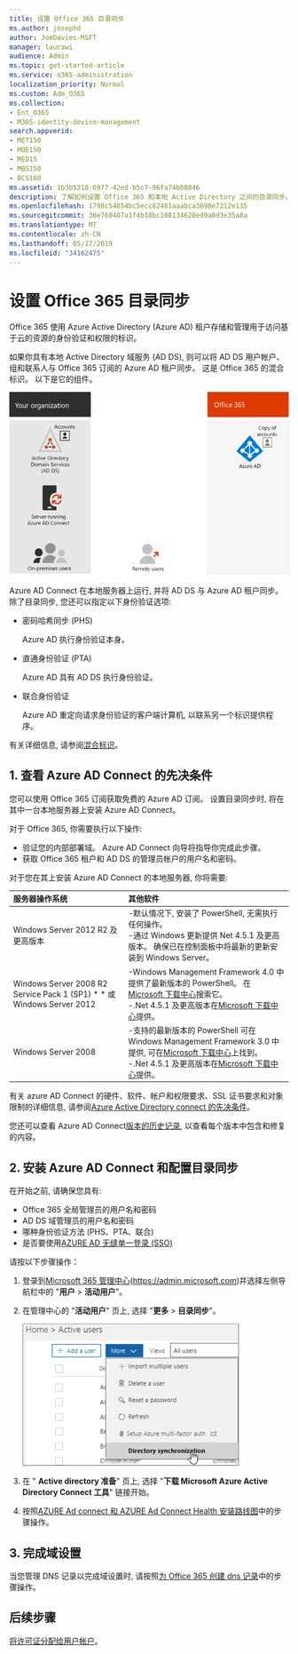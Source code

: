 ```yaml
---
title: 设置 Office 365 目录同步
ms.author: josephd
author: JoeDavies-MSFT
manager: laurawi
audience: Admin
ms.topic: get-started-article
ms.service: o365-administration
localization_priority: Normal
ms.custom: Adm_O365
ms.collection:
- Ent_O365
- M365-identity-device-management
search.appverid:
- MET150
- MOE150
- MED15
- MBS150
- BCS160
ms.assetid: 1b3b5318-6977-42ed-b5c7-96fa74b08846
description: 了解如何设置 Office 365 和本地 Active Directory 之间的目录同步。
ms.openlocfilehash: 1798c54854bc5ecc82481aaabca3690e7212e135
ms.sourcegitcommit: 36e760407a1f4b18bc108134628ed9a8d3e35a8a
ms.translationtype: MT
ms.contentlocale: zh-CN
ms.lasthandoff: 05/17/2019
ms.locfileid: "34162475"
---
```

# <a name="set-up-directory-synchronization-for-office-365"></a>设置 Office 365 目录同步

Office 365 使用 Azure Active Directory (Azure AD) 租户存储和管理用于访问基于云的资源的身份验证和权限的标识。 

如果你具有本地 Active Directory 域服务 (AD DS), 则可以将 AD DS 用户帐户、组和联系人与 Office 365 订阅的 Azure AD 租户同步。 这是 Office 365 的混合标识。 以下是它的组件。

![](./media/about-office-365-identity/hybrid-identity.png)

Azure AD Connect 在本地服务器上运行, 并将 AD DS 与 Azure AD 租户同步。 除了目录同步, 您还可以指定以下身份验证选项:

- 密码哈希同步 (PHS)

  Azure AD 执行身份验证本身。

- 直通身份验证 (PTA)

  Azure AD 具有 AD DS 执行身份验证。

- 联合身份验证

  Azure AD 重定向请求身份验证的客户端计算机, 以联系另一个标识提供程序。

有关详细信息, 请参阅[混合标识](plan-for-directory-synchronization.md)。
  
## <a name="1-review-prerequisites-for-azure-ad-connect"></a>1. 查看 Azure AD Connect 的先决条件

您可以使用 Office 365 订阅获取免费的 Azure AD 订阅。 设置目录同步时, 将在其中一台本地服务器上安装 Azure AD Connect。
  
对于 Office 365, 你需要执行以下操作:
  
- 验证您的内部部署域。 Azure AD Connect 向导将指导你完成此步骤。
- 获取 Office 365 租户和 AD DS 的管理员帐户的用户名和密码。

对于您在其上安装 Azure AD Connect 的本地服务器, 你将需要:
  
|**服务器操作系统**|**其他软件**|
|:-----|:-----|
|Windows Server 2012 R2 及更高版本 | -默认情况下, 安装了 PowerShell, 无需执行任何操作。  <br> -通过 Windows 更新提供 Net 4.5.1 及更高版本。 确保已在控制面板中将最新的更新安装到 Windows Server。 |
|Windows Server 2008 R2 Service Pack 1 (SP1) * * 或 Windows Server 2012 | -Windows Management Framework 4.0 中提供了最新版本的 PowerShell。 在[Microsoft 下载中心](https://go.microsoft.com/fwlink/p/?LinkId=717996)搜索它。  <br> -.Net 4.5.1 及更高版本在[Microsoft 下载中心](https://go.microsoft.com/fwlink/p/?LinkId=717996)提供。 |
|Windows Server 2008 | -支持的最新版本的 PowerShell 可在 Windows Management Framework 3.0 中提供, 可在[Microsoft 下载中心](https://go.microsoft.com/fwlink/p/?LinkId=717996)上找到。  <br> -.Net 4.5.1 及更高版本在[Microsoft 下载中心](https://go.microsoft.com/fwlink/p/?LinkId=717996)提供。 |

有关 azure AD Connect 的硬件、软件、帐户和权限要求、SSL 证书要求和对象限制的详细信息, 请参阅[Azure Active Directory connect 的先决条件](https://docs.microsoft.com/azure/active-directory/hybrid/how-to-connect-install-prerequisites)。
  
您还可以查看 Azure AD Connect[版本的历史记录](https://docs.microsoft.com/azure/active-directory/hybrid/reference-connect-version-history), 以查看每个版本中包含和修复的内容。

## <a name="2-install-azure-ad-connect-and-configure-directory-synchronization"></a>2. 安装 Azure AD Connect 和配置目录同步

在开始之前, 请确保您具有:

- Office 365 全局管理员的用户名和密码
- AD DS 域管理员的用户名和密码
- 哪种身份验证方法 (PHS、PTA、联合)
- 是否要使用[AZURE AD 无缝单一登录 (SSO)](https://docs.microsoft.com/azure/active-directory/hybrid/how-to-connect-sso)

请按以下步骤操作：

1. 登录到[Microsoft 365 管理中心](https://admin.microsoft.com)(https://admin.microsoft.com)并选择左侧导航栏中的 "**用户** \> **活动用户**"。
2. 在管理中心的 "**活动用户**" 页上, 选择 "**更多** \> **目录同步**"。

    ![在 "更多" 菜单中选择 "目录同步"](media/dc6669e5-c01b-471e-9cdf-04f5d44e1c4b.png)
  
3. 在 " **Active directory 准备**" 页上, 选择 "**下载 Microsoft Azure Active Directory Connect 工具**" 链接开始。 
4. 按照[AZURE Ad connect 和 AZURE Ad Connect Health 安装路线图](https://docs.microsoft.com/azure/active-directory/hybrid/how-to-connect-install-roadmap)中的步骤操作。

## <a name="3-finish-setting-up-domains"></a>3. 完成域设置

当您管理 DNS 记录以完成域设置时, 请按照[为 Office 365 创建 dns 记录](https://support.office.com/article/b0f3fdca-8a80-4e8e-9ef3-61e8a2a9ab23)中的步骤操作。

## <a name="next-step"></a>后续步骤

[将许可证分配给用户帐户](assign-licenses-to-user-accounts.md)。
